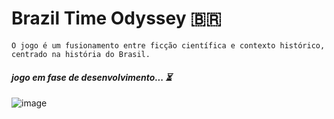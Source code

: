 # Brazil Time Odyssey 🇧🇷
`O jogo é um fusionamento entre ficção científica e contexto histórico, centrado na história do Brasil. ` 
#### ***jogo em fase de desenvolvimento... ⏳***
![image](https://github.com/senhorN/Brazil_Time_Odyssey/assets/90424448/2870409d-a08c-4977-a383-7e20a6eda133)



















